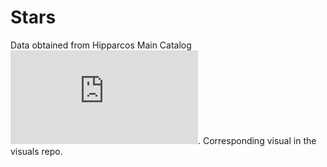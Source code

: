 Stars
=======

Data obtained from Hipparcos Main Catalog ![](http://heasarc.gsfc.nasa.gov/W3Browse/star-catalog/hipparcos.html). Corresponding visual in the visuals repo.
